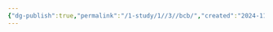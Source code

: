 ```yaml
---
{"dg-publish":true,"permalink":"/1-study/1//3//bcb/","created":"2024-11-20T21:02:27.241+09:00","updated":"2025-06-03T20:07:19.793+09:00"}
---
```


